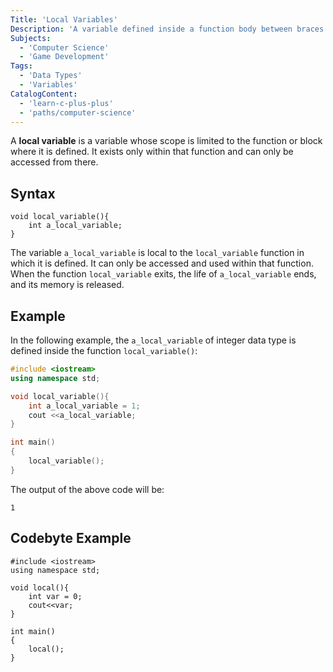 ```yaml
---
Title: 'Local Variables'
Description: 'A variable defined inside a function body between braces is called a local variable.'
Subjects:
  - 'Computer Science'
  - 'Game Development'
Tags:
  - 'Data Types'
  - 'Variables'
CatalogContent:
  - 'learn-c-plus-plus'
  - 'paths/computer-science'
---
```


A **local variable** is a variable whose scope is limited to the function or block where it is defined. It exists only within that function and can only be accessed from there.

## Syntax

```pseudo
void local_variable(){
    int a_local_variable;
}
```

The variable `a_local_variable` is local to the `local_variable` function in which it is defined. It can only be accessed and used within that function. When the function `local_variable` exits, the life of `a_local_variable` ends, and its memory is released.

## Example

In the following example, the `a_local_variable` of integer data type is defined inside the function `local_variable()`:

```cpp
#include <iostream>
using namespace std;

void local_variable(){
    int a_local_variable = 1;
    cout <<a_local_variable;
}

int main() 
{
    local_variable();
}
```

The output of the above code will be:

```shell
1
```

## Codebyte Example

```codebyte/cpp
#include <iostream>
using namespace std;

void local(){
    int var = 0;
    cout<<var;
}

int main() 
{
    local();  
}
```
